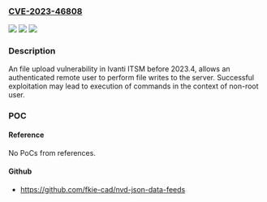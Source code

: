 ### [CVE-2023-46808](https://cve.mitre.org/cgi-bin/cvename.cgi?name=CVE-2023-46808)
![](https://img.shields.io/static/v1?label=Product&message=ITSM&color=blue)
![](https://img.shields.io/static/v1?label=Version&message=2023.3%3C%3D%202023.3%20&color=brighgreen)
![](https://img.shields.io/static/v1?label=Vulnerability&message=n%2Fa&color=brighgreen)

### Description

An file upload vulnerability in Ivanti ITSM before 2023.4, allows an authenticated remote user to perform file writes to the server. Successful exploitation may lead to execution of commands in the context of non-root user. 

### POC

#### Reference
No PoCs from references.

#### Github
- https://github.com/fkie-cad/nvd-json-data-feeds

